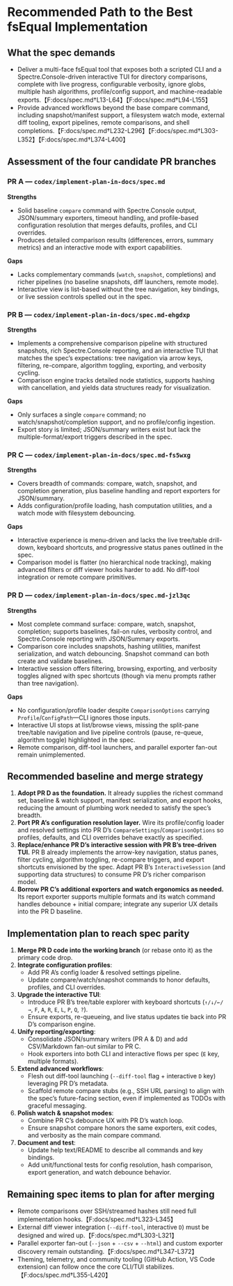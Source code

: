 # Recommended Path to the Best fsEqual Implementation

## What the spec demands
- Deliver a multi-face fsEqual tool that exposes both a scripted CLI and a Spectre.Console-driven interactive TUI for directory comparisons, complete with live progress, configurable verbosity, ignore globs, multiple hash algorithms, profile/config support, and machine-readable exports.【F:docs/spec.md†L13-L64】【F:docs/spec.md†L94-L155】
- Provide advanced workflows beyond the base compare command, including snapshot/manifest support, a filesystem watch mode, external diff tooling, export pipelines, remote comparisons, and shell completions.【F:docs/spec.md†L232-L296】【F:docs/spec.md†L303-L352】【F:docs/spec.md†L374-L400】

## Assessment of the four candidate PR branches

### PR A — `codex/implement-plan-in-docs/spec.md`
**Strengths**
- Solid baseline `compare` command with Spectre.Console output, JSON/summary exporters, timeout handling, and profile-based configuration resolution that merges defaults, profiles, and CLI overrides.
- Produces detailed comparison results (differences, errors, summary metrics) and an interactive mode with export capabilities.

**Gaps**
- Lacks complementary commands (`watch`, `snapshot`, completions) and richer pipelines (no baseline snapshots, diff launchers, remote mode).
- Interactive view is list-based without the tree navigation, key bindings, or live session controls spelled out in the spec.

### PR B — `codex/implement-plan-in-docs/spec.md-ehgdxp`
**Strengths**
- Implements a comprehensive comparison pipeline with structured snapshots, rich Spectre.Console reporting, and an interactive TUI that matches the spec’s expectations: tree navigation via arrow keys, filtering, re-compare, algorithm toggling, exporting, and verbosity cycling.
- Comparison engine tracks detailed node statistics, supports hashing with cancellation, and yields data structures ready for visualization.

**Gaps**
- Only surfaces a single `compare` command; no watch/snapshot/completion support, and no profile/config ingestion.
- Export story is limited; JSON/summary writers exist but lack the multiple-format/export triggers described in the spec.

### PR C — `codex/implement-plan-in-docs/spec.md-fs5wxg`
**Strengths**
- Covers breadth of commands: compare, watch, snapshot, and completion generation, plus baseline handling and report exporters for JSON/summary.
- Adds configuration/profile loading, hash computation utilities, and a watch mode with filesystem debouncing.

**Gaps**
- Interactive experience is menu-driven and lacks the live tree/table drill-down, keyboard shortcuts, and progressive status panes outlined in the spec.
- Comparison model is flatter (no hierarchical node tracking), making advanced filters or diff viewer hooks harder to add. No diff-tool integration or remote compare primitives.

### PR D — `codex/implement-plan-in-docs/spec.md-jzl3qc`
**Strengths**
- Most complete command surface: compare, watch, snapshot, completion; supports baselines, fail-on rules, verbosity control, and Spectre.Console reporting with JSON/Summary exports.
- Comparison core includes snapshots, hashing utilities, manifest serialization, and watch debouncing. Snapshot command can both create and validate baselines.
- Interactive session offers filtering, browsing, exporting, and verbosity toggles aligned with spec shortcuts (though via menu prompts rather than tree navigation).

**Gaps**
- No configuration/profile loader despite `ComparisonOptions` carrying `Profile`/`ConfigPath`—CLI ignores those inputs.
- Interactive UI stops at list/browse views, missing the split-pane tree/table navigation and live pipeline controls (pause, re-queue, algorithm toggle) highlighted in the spec.
- Remote comparison, diff-tool launchers, and parallel exporter fan-out remain unimplemented.

## Recommended baseline and merge strategy
1. **Adopt PR D as the foundation.** It already supplies the richest command set, baseline & watch support, manifest serialization, and export hooks, reducing the amount of plumbing work needed to satisfy the spec’s breadth.
2. **Port PR A’s configuration resolution layer.** Wire its profile/config loader and resolved settings into PR D’s `CompareSettings`/`ComparisonOptions` so profiles, defaults, and CLI overrides behave exactly as specified.
3. **Replace/enhance PR D’s interactive session with PR B’s tree-driven TUI.** PR B already implements the arrow-key navigation, status panes, filter cycling, algorithm toggling, re-compare triggers, and export shortcuts envisioned by the spec. Adapt PR B’s `InteractiveSession` (and supporting data structures) to consume PR D’s richer comparison model.
4. **Borrow PR C’s additional exporters and watch ergonomics as needed.** Its report exporter supports multiple formats and its watch command handles debounce + initial compare; integrate any superior UX details into the PR D baseline.

## Implementation plan to reach spec parity
1. **Merge PR D code into the working branch** (or rebase onto it) as the primary code drop.
2. **Integrate configuration profiles**:
   - Add PR A’s config loader & resolved settings pipeline.
   - Update compare/watch/snapshot commands to honor defaults, profiles, and CLI overrides.
3. **Upgrade the interactive TUI**:
   - Introduce PR B’s tree/table explorer with keyboard shortcuts (`↑/↓/←/→`, `F`, `A`, `R`, `E`, `L`, `P`, `Q`, `?`).
   - Ensure exports, re-queueing, and live status updates tie back into PR D’s comparison engine.
4. **Unify reporting/exporting**:
   - Consolidate JSON/summary writers (PR A & D) and add CSV/Markdown fan-out similar to PR C.
   - Hook exporters into both CLI and interactive flows per spec (`E` key, multiple formats).
5. **Extend advanced workflows**:
   - Flesh out diff-tool launching (`--diff-tool` flag + interactive `D` key) leveraging PR D’s metadata.
   - Scaffold remote compare stubs (e.g., SSH URL parsing) to align with the spec’s future-facing section, even if implemented as TODOs with graceful messaging.
6. **Polish watch & snapshot modes**:
   - Combine PR C’s debounce UX with PR D’s watch loop.
   - Ensure snapshot compare honors the same exporters, exit codes, and verbosity as the main compare command.
7. **Document and test**:
   - Update help text/README to describe all commands and key bindings.
   - Add unit/functional tests for config resolution, hash comparison, export generation, and watch debounce behavior.

## Remaining spec items to plan for after merging
- Remote comparisons over SSH/streamed hashes still need full implementation hooks.【F:docs/spec.md†L323-L345】
- External diff viewer integration (`--diff-tool`, interactive `D`) must be designed and wired up.【F:docs/spec.md†L303-L321】
- Parallel exporter fan-out (`--json` + `--csv` + `--html`) and custom exporter discovery remain outstanding.【F:docs/spec.md†L347-L372】
- Theming, telemetry, and community tooling (GitHub Action, VS Code extension) can follow once the core CLI/TUI stabilizes.【F:docs/spec.md†L355-L420】